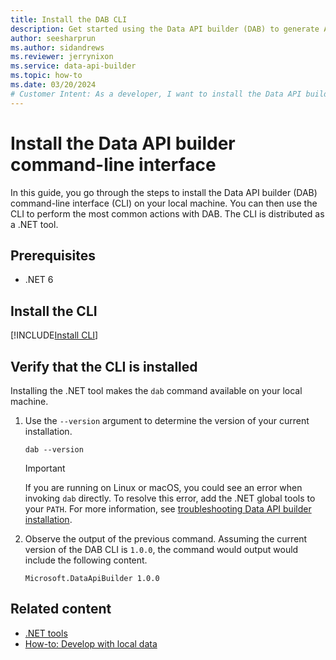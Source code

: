 ```yaml
---
title: Install the DAB CLI
description: Get started using the Data API builder (DAB) to generate APIs by installing the command-line interface (CLI).
author: seesharprun
ms.author: sidandrews
ms.reviewer: jerrynixon
ms.service: data-api-builder
ms.topic: how-to
ms.date: 03/20/2024
# Customer Intent: As a developer, I want to install the Data API builder, so that I can use it to create APIs for my databases.
---
```


# Install the Data API builder command-line interface

In this guide, you go through the steps to install the Data API builder (DAB) command-line interface (CLI) on your local machine. You can then use the CLI to perform the most common actions with DAB. The CLI is distributed as a .NET tool.

## Prerequisites

- .NET 6

## Install the CLI

[!INCLUDE[Install CLI](includes/install-cli.md)]

## Verify that the CLI is installed

Installing the .NET tool makes the `dab` command available on your local machine.

1. Use the `--version` argument to determine the version of your current installation.

    ```dotnetcli
    dab --version
    ```

    > [!IMPORTANT]
    > If you are running on Linux or macOS, you could see an error when invoking `dab` directly. To resolve this error, add the .NET global tools to your `PATH`. For more information, see [troubleshooting Data API builder installation](troubleshoot-installation.md).

1. Observe the output of the previous command. Assuming the current version of the DAB CLI is `1.0.0`, the command would output would include the following content.

    ```output
    Microsoft.DataApiBuilder 1.0.0
    ```

## Related content

- [.NET tools](/dotnet/core/tools/global-tools)
- [How-to: Develop with local data](how-to-develop-local-data.md)
